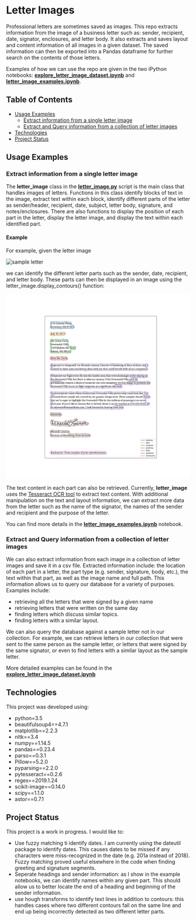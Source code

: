 # Letter Images
Professional letters are sometimes saved as images. This repo extracts information from the image of a business letter such as: sender, recipient, date, signator, enclosures, and letter body. It also extracts and saves layout and content information of all images in a given dataset. The saved information can then be exported into a Pandas dataframe for further search on the contents of those letters.

Examples of how we can use the repo are given in the two iPython notebooks: __[explore_letter_image_dataset.ipynb](https://github.com/ReemHal/letter_images/blob/master/explore_letter_image_dataset.ipynb)__ and __[letter_image_examples.ipynb](https://github.com/ReemHal/letter_images/blob/master/letter_image_examples.ipynb)__.

## Table of Contents

  - [Usage Examples](#usage)
    - [Extract information from a single letter image](#extract)
    - [Extract and Query information from a collection of letter images](#collection)
  - [Technologies](#tech)
  - [Project Status](#proj)

  
<a name="usage"><a/>
## Usage Examples

<a name="extract"><a/>
### Extract information from a single letter image

The __letter_image__ class in the __[letter_image.py](https://github.com/ReemHal/letter_images/blob/master/letter_image.py)__ script is the main class that handles images of letters. Functions in this class identify blocks of text in the image, extract text within each block, identify different parts of the letter as sender/header, recipient, date, subject, letter body, signature, and notes/enclosures. There are also functions to display the position of each part in the letter, display the letter image, and display the text within each identified part.

#### Example

For example, given the letter image 

![sample letter](https://media.gcflearnfree.org/content/596f931e8444e81d1ca6cdfd_07_19_2017/businessletter_image2d.jpg)


we can identify the different letter parts such as the sender, date, recipient, and letter body. These parts can then be displayed in an image using the letter_image.display_contours() function:

![letter content](https://github.com/ReemHal/letter_images/blob/master/contours_letter_100.png)

The text content in each part can also be retrieved. Currently, __letter_image__ uses the [Tesseract OCR tool](https://pypi.org/project/pytesseract/) to extract text content. With additional manipulation on the text and layout information, we can extract more data from the letter such as the name of the signator, the names of the sender and recipient and the purpose of the letter.

You can find more details in the __[letter_image_examples.ipynb](https://github.com/ReemHal/letter_images/blob/master/letter_image_examples.ipynb)__ notebook.

<a name="collection"><a/>
### Extract and Query information from a collection of letter images

We can also extract information from each image in a collection of letter images and save it in a csv file. Extracted information include: the location of each part in a letter, the part type (e.g. sender, signature, body, etc.), the text within that part, as well as the image name and full path. This information allows us to query our database for a variety of purposes. Examples include:
  - retrieving all the letters that were signed by a given name
  - retrieving letters that were written on the same day
  - finding letters which discuss similar topics.
  - finding letters with a similar layout.
  
We can also query the database against a sample letter not in our collection. For example, we can retrieve letters in our collection that were sent to the same person as the sample letter, or letters that were signed by the same signator, or even to find letters with a similar layout as the sample letter.

More detailed examples can be found in the __[explore_letter_image_dataset.ipynb](https://github.com/ReemHal/letter_images/blob/master/explore_letter_image_dataset.ipynb)__

<a name="tech"><a/>
## Technologies

This project was developed using:

  - python=3.5
  - beautifulsoup4==4.7.1
  - matplotlib==2.2.3
  - nltk==3.4
  - numpy==1.14.5
  - pandas==0.23.4
  - parso==0.3.1
  - Pillow==5.2.0
  - pyparsing==2.2.0
  - pytesseract==0.2.6
  - regex==2019.1.24
  - scikit-image==0.14.0
  - scipy==1.1.0
  - astor==0.7.1

<a name="proj"><a/>
## Project Status

This project is a work in progress. I would like to:
  - Use fuzzy matching ti identify dates. I am currently using the dateutil package to identify dates. This causes dates to be missed if any characters were miss-recognized in the date (e.g. 201a instead of 2018). Fuzzy matching proved useful elsewhere in the code when finding greeting and signature segments.
  - Seperate headings and sender information: as I show in the example notebooks, we can identify names within any given part. This should allow us to better locate the end of a heading and beginning of the sender information.
  - use hough transforms to identify text lines in addition to contours: this handles cases where two different contours fall on the same line and end up being incorrectly detected as two different letter parts.
  
  
